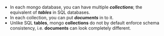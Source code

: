 - In each mongo database, you can have multiple ***collections***; the equivalent of ***tables*** in SQL databases.
- In each collection, you can put ***documents*** in to it. 
- Unlike SQL **tables**, mongo **collections** do not by default enforce schema consistency, i.e. **documents** can look completely different.
